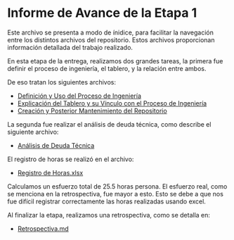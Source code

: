 # Informe de Avance de la Etapa 1
Este archivo se presenta a modo de ínidice, para facilitar la navegación entre los distintos archivos del repositorio. Estos archivos proporcionan información detallada del trabajo realizado.

En esta etapa de la entrega, realizamos dos grandes tareas, la primera fue definir el proceso de ingeniería, el tablero, y la relación entre ambos.

De eso tratan los siguientes archivos:
* [Definición y Uso del Proceso de Ingeniería](https://github.com/IngSoft-ISA2-2023-2/obligatorio-mazziotti-macedo-torres/blob/main/Entrega%201/Documentacion/Definici%C3%B3n%20y%20Uso%20del%20Proceso%20de%20Ingenier%C3%ADa.md)
* [Explicación del Tablero y su Vínculo con el Proceso de Ingeniería](https://github.com/IngSoft-ISA2-2023-2/obligatorio-mazziotti-macedo-torres/blob/main/Entrega%201/Documentacion/Explicaci%C3%B3n%20del%20Tablero%20y%20su%20V%C3%ADnculo%20con%20el%20Proceso%20de%20Ingenier%C3%ADa.md)
* [Creación y Posterior Mantenimiento del Repositorio](https://github.com/IngSoft-ISA2-2023-2/obligatorio-mazziotti-macedo-torres/blob/main/Entrega%201/Documentacion/Creaci%C3%B3n%20y%20Posterior%20Mantenimiento%20del%20Repositorio.md)

La segunda fue realizar el análisis de deuda técnica, como describe el siguiente archivo:
* [Análisis de Deuda Técnica](https://github.com/IngSoft-ISA2-2023-2/obligatorio-mazziotti-macedo-torres/blob/main/Entrega%201/Documentacion/An%C3%A1lisis%20de%20Deuda%20T%C3%A9cnica.md)

El registro de horas se realizó en el archivo:
* [Registro de Horas.xlsx](https://github.com/IngSoft-ISA2-2023-2/obligatorio-mazziotti-macedo-torres/blob/main/Entrega%201/Documentacion/Registro%20de%20Horas.xlsx)

Calculamos un esfuerzo total de 25.5 horas persona. El esfuerzo real, como se menciona en la retrospectiva, fue mayor a esto. Esto se debe a que nos fue difícil registrar correctamente las horas realizadas usando excel.

Al finalizar la etapa, realizamos una retrospectiva, como se detalla en: 
* [Retrospectiva.md](https://github.com/IngSoft-ISA2-2023-2/obligatorio-mazziotti-macedo-torres/blob/main/Entrega%201/Documentacion/Retrospectiva.md)